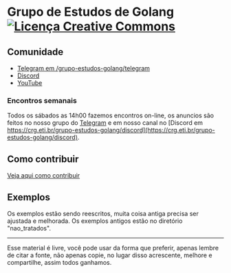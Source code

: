 #  Grupo de Estudos de Golang <a rel="license" href="http://creativecommons.org/licenses/by-sa/4.0/"><img alt="Licença Creative Commons" style="border-width:0" src="https://i.creativecommons.org/l/by-sa/4.0/88x31.png" /></a>

## Comunidade

- [Telegram em /grupo-estudos-golang/telegram](https://crg.eti.br/grupo-estudos-golang/telegram)
- [Discord](https://crg.eti.br/grupo-estudos-golang/discord)
- [YouTube](https://crg.eti.br/grupo-estudos-golang/youtube)

### Encontros semanais

 Todos os sábados as 14h00 fazemos encontros on-line, os anuncios são feitos no nosso grupo do [Telegram](https://crg.eti.br/grupo-estudos-golang/telegram) e em nosso canal no [Discord em https://crg.eti.br/grupo-estudos-golang/discord](https://crg.eti.br/grupo-estudos-golang/discord).

## Como contribuir

[Veja aqui como contribuir](CONTRIBUTING.md)


## Exemplos

Os exemplos estão sendo reescritos, muita coisa antiga precisa ser ajustada e melhorada. Os exemplos antigos estão no diretório "nao_tratados".

---

Esse material é livre, você pode usar da forma que preferir, apenas lembre de citar a fonte, não apenas copie, no lugar disso acrescente, melhore e compartilhe, assim todos ganhamos.

